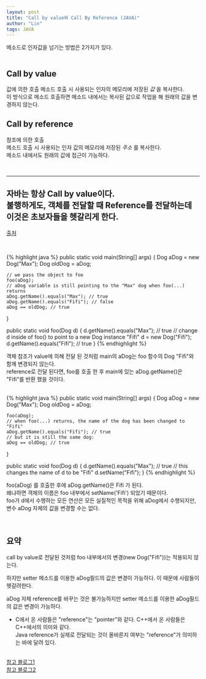 ```yaml
---
layout: post
title: "Call by value와 Call By Reference (JAVA)"
author: "Lin"
tags: JAVA
---
```


메소드로 인자값을 넘기는 방법은 2가지가 있다.
<br><br>
## Call by value
값에 의한 호출
메소드 호출 시 사용되는 인자의 메모리에 저장된 _값_ 을 복사한다.<br>
이 방식으로 메소드 호출하면 메소드 내에서는 복사된 값으로 작업을 해 원래의 값을 변경하지 않는다.

## Call by reference
참조에 의한 호출<br>
메소드 호출 시 사용되는 인자 값의 메모리에 저장된 _주소_ 를 복사한다.<br>
메소드 내에서도 원래의 값에 접근이 가능하다.

<br>

---

<h2>자바는 항상 Call by value이다.<br>
불행하게도, 객체를 전달할 때 Reference를 전달하는데 이것은 초보자들을 헷갈리게 한다.</h2>

[출처](https://stackoverflow.com/questions/40480/is-java-pass-by-reference-or-pass-by-value)

<br>

{% highlight java %}
public static void main(String[] args) {
    Dog aDog = new Dog("Max");
    Dog oldDog = aDog;

    // we pass the object to foo
    foo(aDog);
    // aDog variable is still pointing to the "Max" dog when foo(...) returns
    aDog.getName().equals("Max"); // true
    aDog.getName().equals("Fifi"); // false
    aDog == oldDog; // true
}

public static void foo(Dog d) {
    d.getName().equals("Max"); // true
    // change d inside of foo() to point to a new Dog instance "Fifi"
    d = new Dog("Fifi");
    d.getName().equals("Fifi"); // true
}
{% endhighlight %}

객체 참조가 value에 의해 전달 된 것처럼 main의 aDog는 foo 함수의 Dog "Fifi"와 함께 변경되지 않는다.<br>
reference로 전달 된다면, foo를 호출 한 후 main에 있는 aDog.getName()은 "Fifi"를 반환 했을 것이다. 

<br>
{% highlight java %}
public static void main(String[] args) {
    Dog aDog = new Dog("Max");
    Dog oldDog = aDog;

    foo(aDog);
    // when foo(...) returns, the name of the dog has been changed to "Fifi"
    aDog.getName().equals("Fifi"); // true
    // but it is still the same dog:
    aDog == oldDog; // true
}

public static void foo(Dog d) {
    d.getName().equals("Max"); // true
    // this changes the name of d to be "Fifi"
    d.setName("Fifi");
}
{% endhighlight %}

foo(aDog) 를 호출한 후에 aDog.getName()은 Fifi 가 된다. <br>
왜냐하면 객체의 이름은 foo 내부에서 setName('Fifi') 되었기 때문이다. <br>
foo가 d에서 수행하는 모든 연산은 모든 실질적인 목적을 위해 aDog에서 수행되지만, 변수 aDog 자체의 값을 변경할 수는 없다. 

<br>
<h2> 요약 </h2>
call by value로 전달된 것처럼 foo 내부에서의 변경(new Dog("Fifi"))는 적용되지 않는다.

하지만 setter 메소드를 이용한 aDog필드의 값은 변경이 가능하다. 이 때문에 사람들이 헷갈려한다. 

aDog 자체 reference를 바꾸는 것은 불가능하지만 setter 메소드를 이용한 aDog필드의 값은 변경이 가능하다. 

+ C에서 온 사람들은 "reference"는 "pointer"와 같다. C++에서 온 사람들은 C++에서의 의미와 같다. <br>
Java reference가 실제로 전달되는 것이 올바른지 여부는 "reference"가 의미하는 바에 달려 있다. 

<br>[참고 블로그1](https://hyoje420.tistory.com/6)
<br>[참고 블로그2](https://dublin-java.tistory.com/33)
